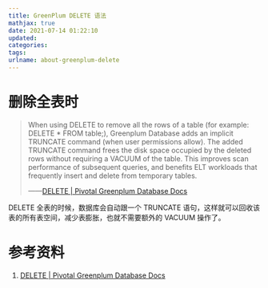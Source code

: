 ```yaml
---
title: GreenPlum DELETE 语法
mathjax: true
date: 2021-07-14 01:22:10
updated:
categories:
tags:
urlname: about-greenplum-delete
---
```




<!-- more -->



# 删除全表时

> When using DELETE to remove all the rows of a table (for example: DELETE * FROM table;), Greenplum Database adds an implicit TRUNCATE command (when user permissions allow). The added TRUNCATE command frees the disk space occupied by the deleted rows without requiring a VACUUM of the table. This improves scan performance of subsequent queries, and benefits ELT workloads that frequently insert and delete from temporary tables.
>
> ——[DELETE | Pivotal Greenplum Database Docs](https://gpdb.docs.pivotal.io/43290/ref_guide/sql_commands/DELETE.html)

DELETE 全表的时候，数据库会自动跟一个 TRUNCATE 语句，这样就可以回收该表的所有表空间，减少表膨胀，也就不需要额外的 VACUUM 操作了。



# 参考资料

1. [DELETE | Pivotal Greenplum Database Docs](https://gpdb.docs.pivotal.io/43290/ref_guide/sql_commands/DELETE.html)